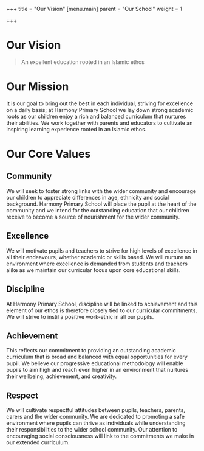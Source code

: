 +++
title = "Our Vision"
[menu.main]
parent = "Our School"
weight = 1

+++
# Our Vision

> An excellent education rooted in an Islamic ethos

# Our Mission

It is our goal to bring out the best in each individual, striving for excellence on a daily basis; at Harmony Primary School we lay down strong academic roots as our children enjoy a rich and balanced curriculum that nurtures their abilities. We work together with parents and educators to cultivate an inspiring learning experience rooted in an Islamic ethos.

# Our Core Values

## Community

We will seek to foster strong links with the wider community and encourage our children to appreciate differences in age, ethnicity and social background. Harmony Primary School will place the pupil at the heart of the community and we intend for the outstanding education that our children receive to become a source of nourishment for the wider community.

## Excellence

We will motivate pupils and teachers to strive for high levels of excellence in all their endeavours, whether academic or skills based. We will nurture an environment where excellence is demanded from students and teachers alike as we maintain our curricular focus upon core educational skills.

## Discipline

At Harmony Primary School, discipline will be linked to achievement and this element of our ethos is therefore closely tied to our curricular commitments. We will strive to instil a positive work-ethic in all our pupils.

## Achievement

This reflects our commitment to providing an outstanding academic curriculum that is broad and balanced with equal opportunities for every pupil. We believe our progressive educational methodology will enable pupils to aim high and reach even higher in an environment that nurtures their wellbeing, achievement, and creativity.

## Respect

We will cultivate respectful attitudes between pupils, teachers, parents, carers and the wider community. We are dedicated to promoting a safe environment where pupils can thrive as individuals while understanding their responsibilities to the wider school community. Our attention to encouraging social consciousness will link to the commitments we make in our extended curriculum.